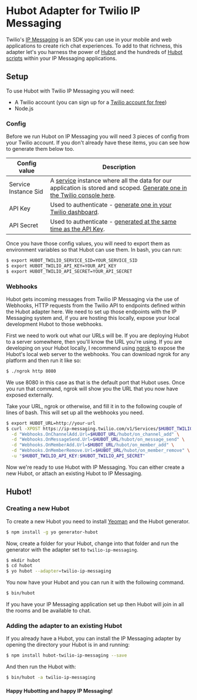 # Hubot Adapter for Twilio IP Messaging

Twilio's [IP Messaging](https://www.twilio.com/ip-messaging) is an SDK you can use in your mobile and web applications to create rich chat experiences. To add to that richness, this adapter let's you harness the power of [Hubot](https://hubot.github.com/) and the hundreds  of [Hubot scripts](http://hubot-script-catalog.herokuapp.com/recent) within your IP Messaging applications.

## Setup

To use Hubot with Twilio IP Messaging you will need:

* A Twilio account (you can sign up for a [Twilio account for free](https://www.twilio.com/try-twilio))
* Node.js

### Config

Before we run Hubot on IP Messaging you will need 3 pieces of config from your Twilio account. If you don't already have these items, you can see how to generate them below too.

| Config value | Description |
| ------------ | ----------- |
| Service Instance Sid | A [service](https://www.twilio.com/docs/api/ip-messaging/rest/services) instance where all the data for our application is stored and scoped. [Generate one in the Twilio console here](https://www.twilio.com/user/account/ip-messaging/services). |
| API Key | Used to authenticate - [generate one in your Twilio dashboard](https://www.twilio.com/user/account/ip-messaging/dev-tools/api-keys). |
| API Secret | Used to authenticate - [generated at the same time as the API Key](https://www.twilio.com/user/account/ip-messaging/dev-tools/api-keys). |

Once you have those config values, you will need to export them as environment variables so that Hubot can use them. In bash, you can run:

```bash
$ export HUBOT_TWILIO_SERVICE_SID=YOUR_SERVICE_SID
$ export HUBOT_TWILIO_API_KEY=YOUR_API_KEY
$ export HUBOT_TWILIO_API_SECRET=YOUR_API_SECRET
```

### Webhooks

Hubot gets incoming messages from Twilio IP Messaging via the use of Webhooks, HTTP requests from the Twilio API to endpoints defined within the Hubot adapter here. We need to set up those endpoints with the IP Messaging system and, if you are hosting this locally, expose your local development Hubot to those webhooks.

First we need to work out what our URLs will be. If you are deploying Hubot to a server somewhere, then you'll know the URL you're using. If you are developing on your Hubot locally, I recommend using [ngrok](http://ngrok.com) to expose the Hubot's local web server to the webhooks. You can download ngrok for any platform and then run it like so:

```bash
$ ./ngrok http 8080
```

We use 8080 in this case as that is the default port that Hubot uses. Once you run that command, ngrok will show you the URL that you now have exposed externally.

Take your URL, ngrok or otherwise, and fill it in to the following couple of lines of bash. This will set up all the webhooks you need.

```bash
$ export HUBOT_URL=http://your-url
$ curl -XPOST https://ip-messaging.twilio.com/v1/Services/$HUBOT_TWILIO_SERVICE_SID \
  -d "Webhooks.OnChannelAdd.Url=$HUBOT_URL/hubot/on_channel_add" \
  -d "Webhooks.OnMessageSend.Url=$HUBOT_URL/hubot/on_message_send" \
  -d "Webhooks.OnMemberAdd.Url=$HUBOT_URL/hubot/on_member_add" \
  -d "Webhooks.OnMemberRemove.Url=$HUBOT_URL/hubot/on_member_remove" \
  -u "$HUBOT_TWILIO_API_KEY:$HUBOT_TWILIO_API_SECRET"
```

Now we're ready to use Hubot with IP Messaging. You can either create a new Hubot, or attach an existing Hubot to IP Messaging.

## Hubot!

### Creating a new Hubot

To create a new Hubot you need to install [Yeoman](http://yeoman.io) and the Hubot generator.

```bash
$ npm install -g yo generator-hubot
```

Now, create a folder for your Hubot, change into that folder and run the generator with the adapter set to `twilio-ip-messaging`.

```bash
$ mkdir hubot
$ cd hubot
$ yo hubot --adapter=twilio-ip-messaging
```

You now have your Hubot and you can run it with the following command.

```bash
$ bin/hubot
```

If you have your IP Messaging application set up then Hubot will join in all the rooms and be available to chat.

### Adding the adapter to an existing Hubot

If you already have a Hubot, you can install the IP Messaging adapter by opening the directory your Hubot is in and running:

```bash
$ npm install hubot-twilio-ip-messaging --save
```

And then run the Hubot with:

```bash
$ bin/hubot -a twilio-ip-messaging
```

#### Happy Hubotting and happy IP Messaging!

